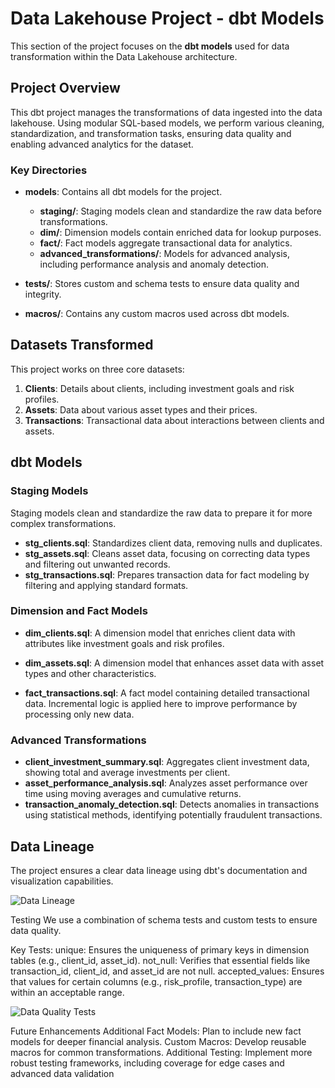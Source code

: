 # Data Lakehouse Project - dbt Models

This section of the project focuses on the **dbt models** used for data transformation within the Data Lakehouse architecture.

## Project Overview

This dbt project manages the transformations of data ingested into the data lakehouse. Using modular SQL-based models, we perform various cleaning, standardization, and transformation tasks, ensuring data quality and enabling advanced analytics for the dataset.


### Key Directories

- **models**: Contains all dbt models for the project.
  - **staging/**: Staging models clean and standardize the raw data before transformations.
  - **dim/**: Dimension models contain enriched data for lookup purposes.
  - **fact/**: Fact models aggregate transactional data for analytics.
  - **advanced_transformations/**: Models for advanced analysis, including performance analysis and anomaly detection.
  
- **tests/**: Stores custom and schema tests to ensure data quality and integrity.
- **macros/**: Contains any custom macros used across dbt models.

## Datasets Transformed

This project works on three core datasets:

1. **Clients**: Details about clients, including investment goals and risk profiles.
2. **Assets**: Data about various asset types and their prices.
3. **Transactions**: Transactional data about interactions between clients and assets.

## dbt Models

### Staging Models

Staging models clean and standardize the raw data to prepare it for more complex transformations.

- **stg_clients.sql**: Standardizes client data, removing nulls and duplicates.
- **stg_assets.sql**: Cleans asset data, focusing on correcting data types and filtering out unwanted records.
- **stg_transactions.sql**: Prepares transaction data for fact modeling by filtering and applying standard formats.

### Dimension and Fact Models

- **dim_clients.sql**: A dimension model that enriches client data with attributes like investment goals and risk profiles.
- **dim_assets.sql**: A dimension model that enhances asset data with asset types and other characteristics.
  
- **fact_transactions.sql**: A fact model containing detailed transactional data. Incremental logic is applied here to improve performance by processing only new data.

### Advanced Transformations

- **client_investment_summary.sql**: Aggregates client investment data, showing total and average investments per client.
- **asset_performance_analysis.sql**: Analyzes asset performance over time using moving averages and cumulative returns.
- **transaction_anomaly_detection.sql**: Detects anomalies in transactions using statistical methods, identifying potentially fraudulent transactions.

## Data Lineage

The project ensures a clear data lineage using dbt's documentation and visualization capabilities.

![Data Lineage](screenshots/data_lineage.png)

Testing
We use a combination of schema tests and custom tests to ensure data quality.

Key Tests:
unique: Ensures the uniqueness of primary keys in dimension tables (e.g., client_id, asset_id).
not_null: Verifies that essential fields like transaction_id, client_id, and asset_id are not null.
accepted_values: Ensures that values for certain columns (e.g., risk_profile, transaction_type) are within an acceptable range.

![Data Quality Tests](screenshots/tests.png)

Future Enhancements
Additional Fact Models: Plan to include new fact models for deeper financial analysis.
Custom Macros: Develop reusable macros for common transformations.
Additional Testing: Implement more robust testing frameworks, including coverage for edge cases and advanced data validation
